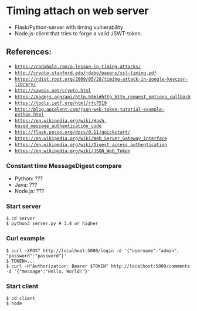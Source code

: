 # Timing attach on web server

- Flask/Python-server with timing vulnerability
- Node.js-client that tries to forge a valid JSWT-token.


## References:

- [`https://codahale.com/a-lesson-in-timing-attacks/`]()
- [`http://crypto.stanford.edu/~dabo/papers/ssl-timing.pdf`]()
- [`https://rdist.root.org/2009/05/28/timing-attack-in-google-keyczar-library/`]()
- [`http://saweis.net/crypto.html`]()
- [`https://nodejs.org/api/http.html#http_http_request_options_callback`]()
- [`https://tools.ietf.org/html/rfc7519`]()
- [`http://blog.apcelent.com/json-web-token-tutorial-example-python.html`]()
- [`https://en.wikipedia.org/wiki/Hash-based_message_authentication_code`]()
- [`http://flask.pocoo.org/docs/0.11/quickstart/`]()
- [`https://en.wikipedia.org/wiki/Web_Server_Gateway_Interface`]()
- [`https://en.wikipedia.org/wiki/Digest_access_authentication`]()
- [`https://en.wikipedia.org/wiki/JSON_Web_Token`]()


### Constant time MessageDigest compare

- Python: ???
- Java: ???
- Node.js: ???



### Start server

    $ cd server
    $ python3 server.py # 3.4 or higher


### Curl example

    $ curl -XPOST http://localhost:5000/login -d '{"username":"admin", "password":"password"}'
    $ TOKEN=...
    $ curl -H"Authorization: Bearer $TOKEN" http://localhost:5000/comments -d '{"message":"Hello, World!"}'

### Start client

    $ cd client
    $ node 
